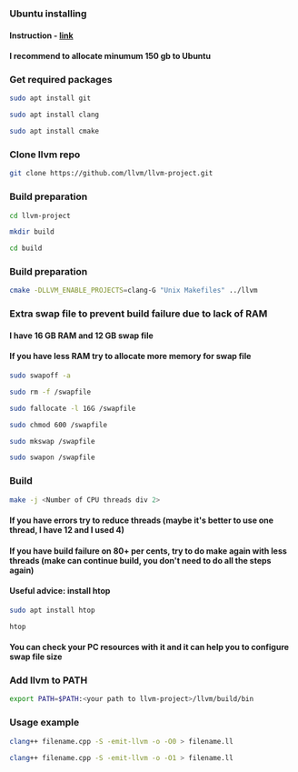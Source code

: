 ### Ubuntu installing
#### Instruction - [link](https://losst.ru/ustanovka-linux-ryadom-s-windows-10)
#### I recommend to allocate minumum 150 gb to Ubuntu

### **Get required packages**

```bash
sudo apt install git
```

```bash
sudo apt install clang
```

```bash
sudo apt install cmake
```


### **Clone llvm repo**

```bash
git clone https://github.com/llvm/llvm-project.git
```


### **Build preparation**

```bash
cd llvm-project
```

```bash
mkdir build
```

```bash
cd build
```


### **Build preparation**

```bash
cmake -DLLVM_ENABLE_PROJECTS=clang-G "Unix Makefiles" ../llvm
```

### **Extra swap file to prevent build failure due to lack of RAM**
#### I have 16 GB RAM and 12 GB swap file
#### If you have less RAM try to allocate more memory for swap file 

```bash
sudo swapoff -a
```

```bash
sudo rm -f /swapfile
```

```bash
sudo fallocate -l 16G /swapfile
```

```bash
sudo chmod 600 /swapfile
```

```bash
sudo mkswap /swapfile
```

```bash
sudo swapon /swapfile
```

### **Build**

```bash
make -j <Number of CPU threads div 2>
```
#### If you have errors try to reduce threads (maybe it's better to use one thread, I have 12 and I used 4)
#### If you have build failure on 80+ per cents, try to do make again with less threads (make can continue build, you don't need to do all the steps again)
#### Useful advice: install htop
``` bash
sudo apt install htop
```
```bash
htop
```
#### You can check your PC resources with it and it can help you to configure swap file size

### **Add llvm to PATH**

```bash
export PATH=$PATH:<your path to llvm-project>/llvm/build/bin
```

  
### **Usage example**
  
```bash
clang++ filename.cpp -S -emit-llvm -o -O0 > filename.ll
```

```bash
clang++ filename.cpp -S -emit-llvm -o -O1 > filename.ll
```
